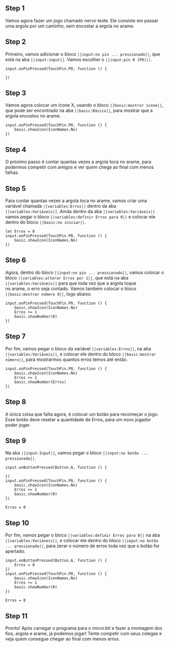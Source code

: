 

## Step 1
Vamos agora fazer um jogo chamado nervo teste. Ele consiste em passar 
uma argola por um caminho, sem encostar a argola no arame.


## Step 2

Primeiro, vamos adicionar o bloco  ``||input:no pin ... pressionado||``, que está 
na aba  ``||input:input||``. Vamos escolher o ``||input:pin 0 (P0)||``.

```blocks
input.onPinPressed(TouchPin.P0, function () {
	
})

```

## Step 3

Vamos agora colocar um ícone X, usando o bloco ``||basic:mostrar ícone||``, 
que pode ser encontrado na aba ``||basic:Básico||``, para mostrar que a 
argola encostou no arame.

```blocks
input.onPinPressed(TouchPin.P0, function () {
    basic.showIcon(IconNames.No)
})
```

## Step 4

O próximo passo é contar quantas vezes 
a argola toca no arame, para podermos competir com amigos e ver quem 
chega ao final com menos falhas.

## Step 5

Para contar quantas vezes a argola toca no arame, vamos criar uma variável 
chamada ``||variables:Erros||`` dentro da aba ``||variables:Variáveis||``. 
Ainda dentro da aba ``||variables:Variáveis||`` vamos pegar o bloco 
``||variables:definir Erros para 0||`` e colocar ele dentro do bloco 
``||basic:no iniciar||``. 

```blocks
let Erros = 0
input.onPinPressed(TouchPin.P0, function () {
    basic.showIcon(IconNames.No)
})
```

## Step 6
Agora, dentro do bloco ``||input:no pin ... pressionado||``, vamos colocar o bloco 
``||variables:alterar Erros por 1||``, que está na aba 
``||variables:Variáveis||`` 
 para que toda vez que a argola toque  
no arame, o erro seja contado. Vamos também colocar o bloco 
``||basic:mostrar número 0||``, logo abaixo.


```blocks
input.onPinPressed(TouchPin.P0, function () {
    basic.showIcon(IconNames.No)
    Erros += 1
    basic.showNumber(0)
})
```

## Step 7

Por fim, vamos pegar o bloco da variável ``||variables:Erros||``, na aba 
``||variables:Variáveis||``, e colocar ele dentro do bloco 
``||basic:mostrar número||``, para mostrarmos quantos erros temos até então.

```blocks
input.onPinPressed(TouchPin.P0, function () {
    basic.showIcon(IconNames.No)
    Erros += 1
    basic.showNumber(Erros)
})
```

## Step 8

A única coisa que falta agora, é colocar um botão para recomeçar o jogo. 
Esse botão deve resetar a quantidade de Erros, para um novo jogador poder 
jogar.

## Step 9
Na aba ``||input:Input||``, vamos pegar o bloco 
``||input:no botão ... pressionado||``.



```blocks
input.onButtonPressed(Button.A, function () {
	
})
input.onPinPressed(TouchPin.P0, function () {
    basic.showIcon(IconNames.No)
    Erros += 1
    basic.showNumber(0)
})

Erros = 0
```

## Step 10

Por fim, vamos pegar o bloco ``||variables:definir Erros para 0||`` na aba 
``||variables:Variáveis||``, e colocar ele dentro do bloco ``||input:no botão ... pressionado||``, para 
zerar o número de erros toda vez que o botão for apertado.


```blocks
input.onButtonPressed(Button.A, function () {
    Erros = 0
})
input.onPinPressed(TouchPin.P0, function () {
    basic.showIcon(IconNames.No)
    Erros += 1
    basic.showNumber(0)
})

Erros = 0
```

## Step 11
Pronto! Após carregar o programa para o micro:bit e fazer a montagem dos fios, 
argola e arame, já podemos jogar! Tente competir com seus colegas e veja quem 
consegue chegar ao final com menos erros.